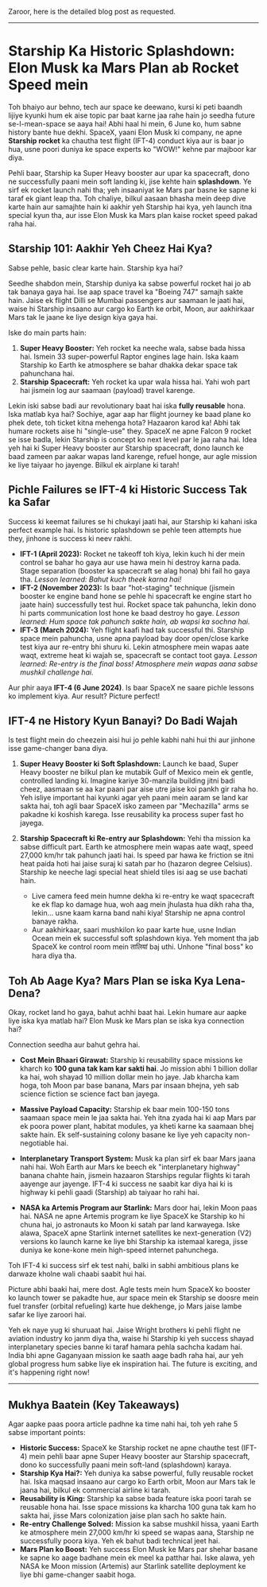 Zaroor, here is the detailed blog post as requested.

---

# Starship Ka Historic Splashdown: Elon Musk ka Mars Plan ab Rocket Speed mein

Toh bhaiyo aur behno, tech aur space ke deewano, kursi ki peti baandh lijiye kyunki hum ek aise topic par baat karne jaa rahe hain jo seedha future se-I-mean-space se aaya hai! Abhi haal hi mein, 6 June ko, hum sabne history bante hue dekhi. SpaceX, yaani Elon Musk ki company, ne apne **Starship rocket** ka chautha test flight (IFT-4) conduct kiya aur is baar jo hua, usne poori duniya ke space experts ko "WOW!" kehne par majboor kar diya.

Pehli baar, Starship ka Super Heavy booster aur upar ka spacecraft, dono ne successfully paani mein soft landing ki, jise kehte hain **splashdown**. Ye sirf ek rocket launch nahi tha; yeh insaaniyat ke Mars par basne ke sapne ki taraf ek giant leap tha. Toh chaliye, bilkul aasaan bhasha mein deep dive karte hain aur samajhte hain ki aakhir yeh Starship hai kya, yeh launch itna special kyun tha, aur isse Elon Musk ka Mars plan kaise rocket speed pakad raha hai.

## Starship 101: Aakhir Yeh Cheez Hai Kya?

Sabse pehle, basic clear karte hain. Starship kya hai?

Seedhe shabdon mein, Starship duniya ka sabse powerful rocket hai jo ab tak banaya gaya hai. Ise aap space travel ka "Boeing 747" samajh sakte hain. Jaise ek flight Dilli se Mumbai passengers aur saamaan le jaati hai, waise hi Starship insaano aur cargo ko Earth ke orbit, Moon, aur aakhirkaar Mars tak le jaane ke liye design kiya gaya hai.

Iske do main parts hain:
1.  **Super Heavy Booster:** Yeh rocket ka neeche wala, sabse bada hissa hai. Ismein 33 super-powerful Raptor engines lage hain. Iska kaam Starship ko Earth ke atmosphere se bahar dhakka dekar space tak pahunchana hai.
2.  **Starship Spacecraft:** Yeh rocket ka upar wala hissa hai. Yahi woh part hai jismein log aur saamaan (payload) travel karenge.

Lekin iski sabse badi aur revolutionary baat hai iska **fully reusable** hona. Iska matlab kya hai? Sochiye, agar aap har flight journey ke baad plane ko phek dete, toh ticket kitna mehenga hota? Hazaaron karod ka! Abhi tak humare rockets aise hi "single-use" they. SpaceX ne apne Falcon 9 rocket se isse badla, lekin Starship is concept ko next level par le jaa raha hai. Idea yeh hai ki Super Heavy booster aur Starship spacecraft, dono launch ke baad zameen par aakar wapas land karenge, refuel honge, aur agle mission ke liye taiyaar ho jayenge. Bilkul ek airplane ki tarah!

## Pichle Failures se IFT-4 ki Historic Success Tak ka Safar

Success ki keemat failures se hi chukayi jaati hai, aur Starship ki kahani iska perfect example hai. Is historic splashdown se pehle teen attempts hue they, jinhone is success ki neev rakhi.

-   **IFT-1 (April 2023):** Rocket ne takeoff toh kiya, lekin kuch hi der mein control se bahar ho gaya aur use hawa mein hi destroy karna pada. Stage separation (booster ka spacecraft se alag hona) bhi fail ho gaya tha. *Lesson learned: Bahut kuch theek karna hai!*
-   **IFT-2 (November 2023):** Is baar "hot-staging" technique (jismein booster ke engine band hone se pehle hi spacecraft ke engine start ho jaate hain) successfully test hui. Rocket space tak pahuncha, lekin dono hi parts communication lost hone ke baad destroy ho gaye. *Lesson learned: Hum space tak pahunch sakte hain, ab wapsi ka sochna hai.*
-   **IFT-3 (March 2024):** Yeh flight kaafi had tak successful thi. Starship space mein pahuncha, usne apna payload bay door open/close karke test kiya aur re-entry bhi shuru ki. Lekin atmosphere mein wapas aate waqt, extreme heat ki wajah se, spacecraft se contact toot gaya. *Lesson learned: Re-entry is the final boss! Atmosphere mein wapas aana sabse mushkil challenge hai.*

Aur phir aaya **IFT-4 (6 June 2024)**. Is baar SpaceX ne saare pichle lessons ko implement kiya. Aur result? Picture perfect!

## IFT-4 ne History Kyun Banayi? Do Badi Wajah

Is test flight mein do cheezein aisi hui jo pehle kabhi nahi hui thi aur jinhone isse game-changer bana diya.

1.  **Super Heavy Booster ki Soft Splashdown:** Launch ke baad, Super Heavy booster ne bilkul plan ke mutabik Gulf of Mexico mein ek gentle, controlled landing ki. Imagine kariye 30-manzila building jitni badi cheez, aasmaan se aa kar paani par aise utre jaise koi pankh gir raha ho. Yeh isliye important hai kyunki agar yeh paani mein aaram se land kar sakta hai, toh agli baar SpaceX isko zameen par "Mechazilla" arms se pakadne ki koshish karega. Isse reusability ka process super fast ho jayega.

2.  **Starship Spacecraft ki Re-entry aur Splashdown:** Yehi tha mission ka sabse difficult part. Earth ke atmosphere mein wapas aate waqt, speed 27,000 km/hr tak pahunch jaati hai. Is speed par hawa ke friction se itni heat paida hoti hai jaise suraj ki satah par ho (hazaron degree Celsius). Starship ke neeche lagi special heat shield tiles isi aag se use bachati hain.
    -   Live camera feed mein humne dekha ki re-entry ke waqt spacecraft ke ek flap ko damage hua, woh aag mein jhulasta hua dikh raha tha, lekin... usne kaam karna band nahi kiya! Starship ne apna control banaye rakha.
    -   Aur aakhirkaar, saari mushkilon ko paar karte hue, usne Indian Ocean mein ek successful soft splashdown kiya. Yeh moment tha jab SpaceX ke control room mein तालियां baj uthi. Unhone "final boss" ko hara diya tha.

## Toh Ab Aage Kya? Mars Plan se iska Kya Lena-Dena?

Okay, rocket land ho gaya, bahut achhi baat hai. Lekin humare aur aapke liye iska kya matlab hai? Elon Musk ke Mars plan se iska kya connection hai?

Connection seedha aur bahut gehra hai.

-   **Cost Mein Bhaari Girawat:** Starship ki reusability space missions ke kharch ko **100 guna tak kam kar sakti hai**. Jo mission abhi 1 billion dollar ka hai, woh shayad 10 million dollar mein ho jaye. Jab kharcha kam hoga, toh Moon par base banana, Mars par insaan bhejna, yeh sab science fiction se science fact ban jayega.

-   **Massive Payload Capacity:** Starship ek baar mein 100-150 tons saamaan space mein le jaa sakta hai. Yeh itna zyada hai ki aap Mars par ek poora power plant, habitat modules, ya kheti karne ka saamaan bhej sakte hain. Ek self-sustaining colony basane ke liye yeh capacity non-negotiable hai.

-   **Interplanetary Transport System:** Musk ka plan sirf ek baar Mars jaana nahi hai. Woh Earth aur Mars ke beech ek "interplanetary highway" banana chahte hain, jismein
    hazaaron Starships regular flights ki tarah aayenge aur jayenge. IFT-4 ki success ne saabit kar diya hai ki is highway ki pehli gaadi (Starship) ab taiyaar ho rahi hai.

-   **NASA ka Artemis Program aur Starlink:** Mars door hai, lekin Moon paas hai. NASA ne apne Artemis program ke liye SpaceX ke Starship ko hi chuna hai, jo astronauts ko Moon ki satah par land karwayega. Iske alawa, SpaceX apne Starlink internet satellites ke next-generation (V2) versions ko launch karne ke liye bhi Starship ka istemaal karega, jisse duniya ke kone-kone mein high-speed internet pahunchega.

Toh IFT-4 ki success sirf ek test nahi, balki in sabhi ambitious plans ke darwaze kholne wali chaabi saabit hui hai.

Picture abhi baaki hai, mere dost. Agle tests mein hum SpaceX ko booster ko launch tower se pakadte hue, aur space mein ek Starship se doosre mein fuel transfer (orbital refueling) karte hue dekhenge, jo Mars jaise lambe safar ke liye zaroori hai.

Yeh ek naye yug ki shuruaat hai. Jaise Wright brothers ki pehli flight ne aviation industry ko janm diya tha, waise hi Starship ki yeh success shayad interplanetary species banne ki taraf hamara pehla sachcha kadam hai. India bhi apne Gaganyaan mission ke saath aage badh raha hai, aur yeh global progress hum sabke liye ek inspiration hai. The future is exciting, and it's happening right now!

---

## Mukhya Baatein (Key Takeaways)

Agar aapke paas poora article padhne ka time nahi hai, toh yeh rahe 5 sabse important points:

-   **Historic Success:** SpaceX ke Starship rocket ne apne chauthe test (IFT-4) mein pehli baar apne Super Heavy booster aur Starship spacecraft, dono ko successfully paani mein soft-land (splashdown) karaya.
-   **Starship Kya Hai?:** Yeh duniya ka sabse powerful, fully reusable rocket hai. Iska maqsad insaano aur cargo ko Earth orbit, Moon aur Mars tak le jaana hai, bilkul ek commercial airline ki tarah.
-   **Reusability is King:** Starship ka sabse bada feature iska poori tarah se reusable hona hai. Isse space missions ka kharcha 100 guna tak kam ho sakta hai, jisse Mars colonization jaise plan sach ho sakte hain.
-   **Re-entry Challenge Solved:** Mission ka sabse mushkil hissa, yaani Earth ke atmosphere mein 27,000 km/hr ki speed se wapas aana, Starship ne successfully poora kiya. Yeh ek bahut badi technical jeet hai.
-   **Mars Plan ko Boost:** Yeh success Elon Musk ke Mars par shehar basane ke sapne ko aage badhane mein ek meel ka patthar hai. Iske alawa, yeh NASA ke Moon mission (Artemis) aur Starlink satellite deployment ke liye bhi game-changer saabit hoga.